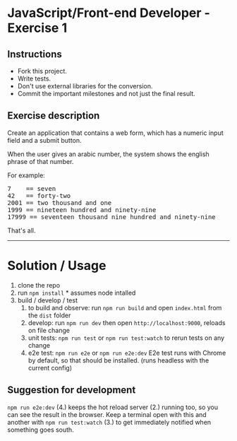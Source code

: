 # JavaScript/Front-end Developer - Exercise 1

## Instructions

- Fork this project.
- Write tests.
- Don't use external libraries for the conversion.
- Commit the important milestones and not just the final result.

## Exercise description

Create an application that contains a web form, which has a numeric input field and a submit button.

When the user gives an arabic number, the system shows the english phrase of that number.

For example:
<pre>
7    == seven
42   == forty-two
2001 == two thousand and one
1999 == nineteen hundred and ninety-nine
17999 == seventeen thousand nine hundred and ninety-nine
</pre>

That's all.

---

# Solution / Usage

 1. clone the repo
 2. run `npm install` * assumes node intalled
 3. build / develop / test
    1. to build and observe: run `npm run build` and open `index.html` from the `dist` folder
    2. develop: run `npm run dev` then open `http://localhost:9000`, reloads on file change
    3. unit tests: `npm run test` or `npm run test:watch` to rerun tests on any change
    4. e2e test: `npm run e2e` or `npm run e2e:dev` E2e test runs with Chrome by default, so that should be installed. (runs headless with the current config)
    
## Suggestion for development
`npm run e2e:dev` (4.) keeps the hot reload server (2.) running too, so you can see the result in the browser. Keep a terminal open with this and another with `npm run test:watch` (3.) to get immediately notified when something goes south.
